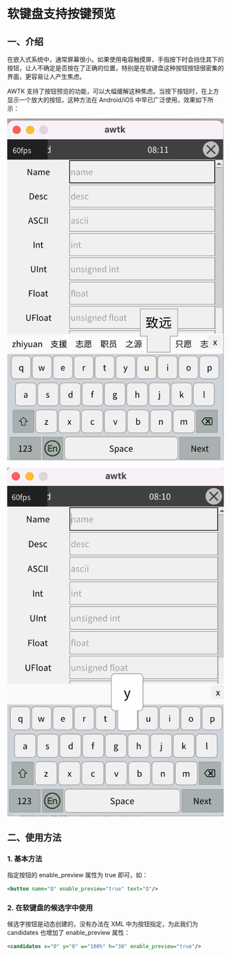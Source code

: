 # 软键盘支持按键预览

## 一、介绍

在嵌入式系统中，通常屏幕很小。如果使用电容触摸屏，手指按下时会挡住其下的按钮，让人不确定是否按在了正确的位置，特别是在软键盘这种按钮按钮很密集的界面，更容易让人产生焦虑。

AWTK 支持了按钮预览的功能，可以大幅缓解这种焦虑。当按下按钮时，在上方显示一个放大的按钮，这种方法在 Android/iOS 中早已广泛使用，效果如下所示：

![](images/keyboard_preview1.png)

![](images/keyboard_preview2.png)

## 二、使用方法

### 1. 基本方法

指定按钮的 enable_preview 属性为 true 即可，如：

```xml
<button name="Q" enable_preview="true" text="Q"/>
```

### 2. 在软键盘的候选字中使用

候选字按钮是动态创建的，没有办法在 XML 中为按钮指定，为此我们为 candidates 也增加了 enable_preview 属性：

```xml
<candidates x="0" y="0" w="100%" h="30" enable_preview="true"/>
```

